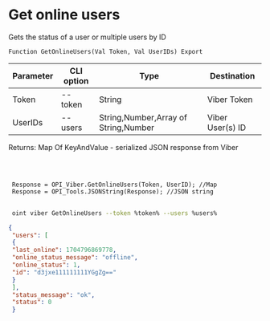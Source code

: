 ﻿---
sidebar_position: 4
---

# Get online users
 Gets the status of a user or multiple users by ID



`Function GetOnlineUsers(Val Token, Val UserIDs) Export`

 | Parameter | CLI option | Type | Destination |
 |-|-|-|-|
 | Token | --token | String | Viber Token |
 | UserIDs | --users | String,Number,Array of String,Number | Viber User(s) ID |

 
 Returns: Map Of KeyAndValue - serialized JSON response from Viber

<br/>




```bsl title="Code example"
 
 Response = OPI_Viber.GetOnlineUsers(Token, UserID); //Map
 Response = OPI_Tools.JSONString(Response); //JSON string
```
	


```sh title="CLI command example"
 
 oint viber GetOnlineUsers --token %token% --users %users%

```

```json title="Result"
{
 "users": [
 {
 "last_online": 1704796869778,
 "online_status_message": "offline",
 "online_status": 1,
 "id": "d3jxe111111111YGgZg=="
 }
 ],
 "status_message": "ok",
 "status": 0
 }
```
